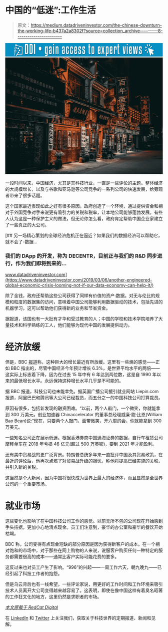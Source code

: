 # 中国的“低迷”:工作生活

> 原文：<https://medium.datadriveninvestor.com/the-chinese-downturn-the-working-life-b437a2a8302f?source=collection_archive---------8----------------------->

[![](img/1df9b0691b03eaa0a05ac339d111f6c1.png)](http://www.track.datadriveninvestor.com/1B9E)![](img/68b0208506620123d925d372b0dac498.png)

一段时间以来，中国经济，尤其是其科技行业，一直是一些评论的主题。整体经济的大规模增长，以及与谷歌和亚马逊等公司竞争的一系列公司的快速发展，给旁观者带来了很多话题。

这个国家最近表现如此之好有很多原因。政府创造了一个环境，通过提供资金和相对于外国竞争对手来说更有吸引力的关税和税率，让本地公司能够蓬勃发展。有些人认为这是一种保护主义的做法，但无论你怎么看，政府肯定帮助中国企业家建立了一些真正的大公司。

[](https://www.datadriveninvestor.com/2019/03/06/another-engineered-global-economic-crisis-looming-not-if-our-data-economy-can-help-it/) [## 另一场精心策划的全球经济危机正在逼近？如果我们的数据经济可以帮助它，就不会了-数据…

### 我们的 DApp 的开发，称为 DECENTR，目前正与我们的 R&D 同步进行，作为我们即将到来的…

www.datadriveninvestor.com](https://www.datadriveninvestor.com/2019/03/06/another-engineered-global-economic-crisis-looming-not-if-our-data-economy-can-help-it/) 

除了金钱，政府还帮助这些公司获得了同样有价值的资产:数据。对无与伦比的规模和粒度的数据集的访问，意味着中国公司能够利用数据驱动的技术，包括先进的机器学习，这可以帮助他们获得新的业务和节省资金。

据报道，该国也有一大批有才华和受过教育的人；中国的学校和技术学院培养了大量技术和科学熟练的工人，他们能够为现代中国的发展提供动力。

# 经济放缓

但是，BBC [报道](https://www.bbc.co.uk/news/business-48146915)称，这种巨大的增长最近有所放缓。这里有一些熵的感觉——正如 BBC 指出的，尽管中国经济今年预计增长 6.3%，是世界平均水平的两倍——这实际上标志着下降，因为在过去 15 年中有 6 年达到两位数，这是自 1990 年以来的最低增长水平。永远保持这种增长水平几乎是不可能的。

据 BBC 报道，科技公司也未能幸免。据英国广播公司援引就业网站 Liepin.com 报道，阿里巴巴和腾讯等大公司已经裁员，而五分之一的中国科技公司打算裁员。

原因有很多，包括新发现的融资困难。“以前，两个人敲门，一个微笑，你就能拿到 300 万美元。创业加速器 Chinaccelerator 的董事总经理威廉·鲍·比恩(William Bao Bean)说:“现在，只要两个人敲门，面带微笑，开六周的会，你就能拿到 300 万美元。

一些知名公司正在展示低迷。根据香港券商中国通海证券的数据，自行车租赁公司摩拜单车在 2018 年亏损 46 亿元(超过 500 万英镑)，要到 2021 年才能盈利。

还有美中贸易战的更广泛背景。特朗普总统多年来一直批评中国及其贸易政策，在最近的评论后，他再次点燃了对贸易战升级的担忧，称他将提高已经实施的关税，并引入新的关税。

这当然是个大新闻，因为中国将很快成为世界上最大的经济体，而且显然是全世界公司的一个重要市场。

# 就业市场

这些变化也影响了在中国科技公司工作的感觉。以前无所不包的公司现在开始感到手头拮据，更加小心地清点现金。员工们注意到，豪华的办公室和豪华的餐饮开始枯竭。

BBC 称，公司变得有点现金短缺的部分原因是因为获得新客户的成本。在一个相对饱和的市场中，对于那些在网上购物的人来说，说服客户购买任何一种特定的服务都需要很高的成本——通常比客户实际可能花费的要多。

这反过来也对员工产生了影响。“996”的兴起——一周工作六天，朝九晚九——已经引起了科技工作者的抱怨。

但是乌云背后也有一线希望。一些评论家说，用更好的工作时间和工作环境来吸引技术人员离开大公司变得越来越容易了。这表明，即使在像中国这样有着臭名昭著的工作狂文化的地方，这里仍然是求职者的市场。

[*本文原载于 RedCat Digital*](https://www.redcat-digital.com/chinese-tech-sector-economy/)

在 [LinkedIn](https://www.linkedin.com/company/redcat-digital) 和 [Twitter](https://twitter.com/RedCat_Digital) 上关注我们，获取关于科技世界的定期报道、新闻和见解。